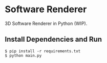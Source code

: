 # Software Renderer

3D Software Renderer in Python (WIP).

## Install Dependencies and Run

```
$ pip install -r requirements.txt
$ python main.py

```